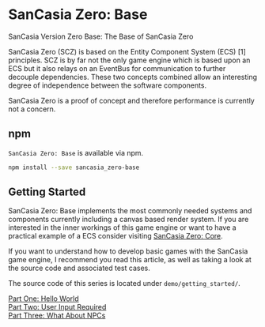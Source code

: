 # SanCasia Zero: Base
SanCasia Version Zero Base: The Base of SanCasia Zero

SanCasia Zero (SCZ) is based on the Entity Component System (ECS) [1] principles.
SCZ is by far not the only game engine which is based upon an ECS but it also relays on an EventBus for communication to further decouple dependencies. These two concepts combined allow an interesting degree of independence between the software components.

SanCasia Zero is a proof of concept and therefore performance is currently not a concern.

## npm
`SanCasia Zero: Base` is available via npm.

``` bash
npm install --save sancasia_zero-base
```

## Getting Started
SanCasia Zero: Base implements the most commonly needed systems and components currently including a canvas based render system. If you are interested in the inner workings of this game engine or want to have a practical example of a ECS consider visiting [SanCasia Zero: Core](https://github.com/SanCasia/sancasia_zero-core).

If you want to understand how to develop basic games with the SanCasia game engine,  I recommend you read this article, as well as taking a look at the source code and associated test cases.

The source code of this series is located under `demo/getting_started/`.

[Part One: Hello World](https://github.com/SanCasia/sancasia_zero-base/wiki/Part-One:-Hello-World)  
[Part Two: User Input Required](https://github.com/SanCasia/sancasia_zero-base/wiki/Part-Two:-User-Input-Required)  
[Part Three: What About NPCs](https://github.com/SanCasia/sancasia_zero-base/wiki/Part-Three:-What-About-NPCs)
